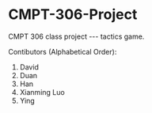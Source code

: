 CMPT-306-Project
================

CMPT 306 class project --- tactics game.

Contibutors (Alphabetical Order):
1. David
2. Duan
3. Han
4. Xianming Luo
5. Ying

